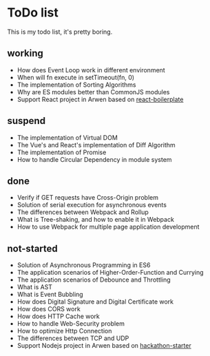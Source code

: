 # ToDo list

This is my todo list, it's pretty boring.

## working

-   How does Event Loop work in different environment
-   When will fn execute in setTimeout(fn, 0)
-   The implementation of Sorting Algorithms
-   Why are ES modules better than CommonJS modules
-   Support React project in Arwen based on [react-boilerplate](https://github.com/kawhi66/react-boilerplate)

## suspend

-   The implementation of Virtual DOM
-   The Vue's and React's implementation of Diff Algorithm
-   The implementation of Promise
-   How to handle Circular Dependency in module system

## done

-   Verify if GET requests have Cross-Origin problem
-   Solution of serial execution for asynchronous events
-   The differences between Webpack and Rollup
-   What is Tree-shaking, and how to enable it in Webpack
-   How to use Webpack for multiple page application development

## not-started

-   Solution of Asynchronous Programming in ES6
-   The application scenarios of Higher-Order-Function and Currying
-   The application scenarios of Debounce and Throttling
-   What is AST
-   What is Event Bubbling
-   How does Digital Signature and Digital Certificate work
-   How does CORS work
-   How does HTTP Cache work
-   How to handle Web-Security problem
-   How to optimize Http Connection
-   The differences between TCP and UDP
-   Support Nodejs project in Arwen based on [hackathon-starter](https://github.com/kawhi66/hackathon-starter)
